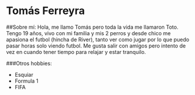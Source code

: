 # Tomás Ferreyra

##Sobre mí: 
Hola, me llamo Tomás pero toda la vida me llamaron Toto. Tengo 19 años, vivo con mi familia y mis 2 perros y desde chico me apasiona el futbol (hincha de River), tanto ver como jugar por lo que puedo pasar horas solo viendo futbol. Me gusta salir con amigos pero intento de vez en cuando tener tiempo para relajar y estar tranquilo. 

###Otros hobbies:
- Esquiar
- Formula 1
- FIFA
